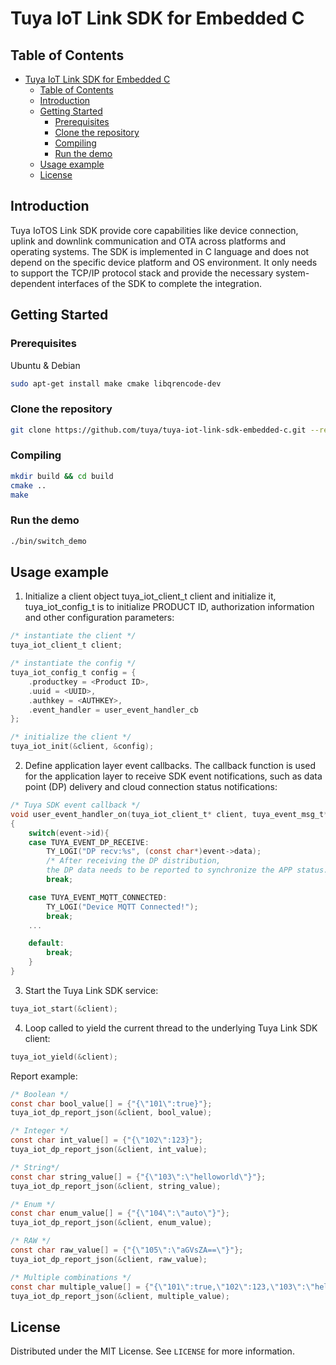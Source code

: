 # Tuya IoT Link SDK for Embedded C
<!-- TABLE OF CONTENTS -->
## Table of Contents

- [Tuya IoT Link SDK for Embedded C](#tuya-iot-link-sdk-for-embedded-c)
  - [Table of Contents](#table-of-contents)
  - [Introduction](#introduction)
  - [Getting Started](#getting-started)
    - [Prerequisites](#prerequisites)
    - [Clone the repository](#clone-the-repository)
    - [Compiling](#compiling)
    - [Run the demo](#run-the-demo)
  - [Usage example](#usage-example)
  - [License](#license)


<!-- Introduction -->
## Introduction
Tuya IoTOS Link SDK
provide core capabilities like device connection, uplink and downlink communication and OTA across platforms and operating systems.
The SDK is implemented in C language and does not depend on the specific device platform and OS environment. It only needs to support the TCP/IP protocol stack and provide the necessary system-dependent interfaces of the SDK to complete the integration.

<!-- GETTING STARTED -->
## Getting Started

### Prerequisites

Ubuntu & Debian
```sh
sudo apt-get install make cmake libqrencode-dev
```

### Clone the repository
```sh
git clone https://github.com/tuya/tuya-iot-link-sdk-embedded-c.git --recurse-submodules
```

### Compiling
```sh
mkdir build && cd build
cmake ..
make
```

### Run the demo
```sh
./bin/switch_demo
```


<!-- USAGE EXAMPLES -->
## Usage example

1. Initialize a client object tuya_iot_client_t client and initialize it, tuya_iot_config_t is to initialize PRODUCT ID, authorization information and other configuration parameters:
```c
/* instantiate the client */
tuya_iot_client_t client; 

/* instantiate the config */
tuya_iot_config_t config = {
    .productkey = <Product ID>,
    .uuid = <UUID>,
    .authkey = <AUTHKEY>,
    .event_handler = user_event_handler_cb
};

/* initialize the client */
tuya_iot_init(&client, &config);
```

2. Define application layer event callbacks. The callback function is used for the application layer to receive SDK event notifications, such as data point (DP) delivery and cloud connection status notifications:
```c
/* Tuya SDK event callback */
void user_event_handler_on(tuya_iot_client_t* client, tuya_event_msg_t* event)
{
    switch(event->id){
    case TUYA_EVENT_DP_RECEIVE:
        TY_LOGI("DP recv:%s", (const char*)event->data);
        /* After receiving the DP distribution, 
        the DP data needs to be reported to synchronize the APP status. */
        break;

    case TUYA_EVENT_MQTT_CONNECTED:
        TY_LOGI("Device MQTT Connected!");
        break;
    ...

    default:
        break;
    }
}
```

3. Start the Tuya Link SDK service:
```c
tuya_iot_start(&client);
```

4. Loop called to yield the current thread to the underlying Tuya Link SDK client:
```c
tuya_iot_yield(&client);
```

Report example:
```c
/* Boolean */
const char bool_value[] = {"{\"101\":true}"};
tuya_iot_dp_report_json(&client, bool_value);

/* Integer */
const char int_value[] = {"{\"102\":123}"};
tuya_iot_dp_report_json(&client, int_value);

/* String*/
const char string_value[] = {"{\"103\":\"helloworld\"}"};
tuya_iot_dp_report_json(&client, string_value);

/* Enum */
const char enum_value[] = {"{\"104\":\"auto\"}"};
tuya_iot_dp_report_json(&client, enum_value);

/* RAW */
const char raw_value[] = {"{\"105\":\"aGVsZA==\"}"};
tuya_iot_dp_report_json(&client, raw_value);

/* Multiple combinations */
const char multiple_value[] = {"{\"101\":true,\"102\":123,\"103\":\"hellowrold\",\"104\":\"auto\",\"105\":\"aGVsZA==\"}"};
tuya_iot_dp_report_json(&client, multiple_value);
```


<!-- LICENSE -->
## License

Distributed under the MIT License. See `LICENSE` for more information.

